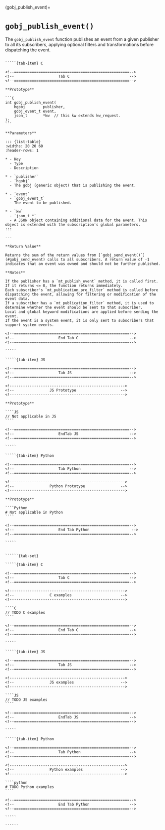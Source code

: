 <!-- ============================================================== -->
(gobj_publish_event)=
# `gobj_publish_event()`
<!-- ============================================================== -->

The `gobj_publish_event` function publishes an event from a given publisher to all its subscribers, applying optional filters and transformations before dispatching the event.

<!------------------------------------------------------------>
<!--                    Prototypes                          -->
<!------------------------------------------------------------>

``````{tab-set}

`````{tab-item} C

<!--====================================================-->
<!--                    Tab C                           -->
<!--====================================================-->

**Prototype**

```C
int gobj_publish_event(
    hgobj        publisher,
    gobj_event_t event,
    json_t       *kw  // this kw extends kw_request.
);
```

**Parameters**

::: {list-table}
:widths: 20 20 60
:header-rows: 1

* - Key
  - Type
  - Description

* - `publisher`
  - `hgobj`
  - The gobj (generic object) that is publishing the event.

* - `event`
  - `gobj_event_t`
  - The event to be published.

* - `kw`
  - `json_t *`
  - A JSON object containing additional data for the event. This object is extended with the subscription's global parameters.
:::

---

**Return Value**

Returns the sum of the return values from [`gobj_send_event()`](#gobj_send_event) calls to all subscribers. A return value of -1 indicates that an event was owned and should not be further published.

**Notes**

If the publisher has a `mt_publish_event` method, it is called first. If it returns <= 0, the function returns immediately.
Each subscriber's `mt_publication_pre_filter` method is called before dispatching the event, allowing for filtering or modification of the event data.
If a subscriber has a `mt_publication_filter` method, it is used to determine whether the event should be sent to that subscriber.
Local and global keyword modifications are applied before sending the event.
If the event is a system event, it is only sent to subscribers that support system events.

<!--====================================================-->
<!--                    End Tab C                       -->
<!--====================================================-->

`````

`````{tab-item} JS

<!--====================================================-->
<!--                    Tab JS                          -->
<!--====================================================-->

<!---------------------------------------------------->
<!--                JS Prototype                    -->
<!---------------------------------------------------->

**Prototype**

````JS
// Not applicable in JS
````

<!--====================================================-->
<!--                    EndTab JS                       -->
<!--====================================================-->

`````

`````{tab-item} Python

<!--====================================================-->
<!--                    Tab Python                      -->
<!--====================================================-->

<!---------------------------------------------------->
<!--                Python Prototype                -->
<!---------------------------------------------------->

**Prototype**

````Python
# Not applicable in Python
````

<!--====================================================-->
<!--                    End Tab Python                   -->
<!--====================================================-->

`````

``````

<!------------------------------------------------------------>
<!--                    Examples                            -->
<!------------------------------------------------------------>

```````{dropdown} Examples

``````{tab-set}

`````{tab-item} C

<!--====================================================-->
<!--                    Tab C                           -->
<!--====================================================-->

<!---------------------------------------------------->
<!--                C examples                      -->
<!---------------------------------------------------->

````C
// TODO C examples
````

<!--====================================================-->
<!--                    End Tab C                       -->
<!--====================================================-->

`````

`````{tab-item} JS

<!--====================================================-->
<!--                    Tab JS                          -->
<!--====================================================-->

<!---------------------------------------------------->
<!--                JS examples                     -->
<!---------------------------------------------------->

````JS
// TODO JS examples
````

<!--====================================================-->
<!--                    EndTab JS                       -->
<!--====================================================-->

`````

`````{tab-item} Python

<!--====================================================-->
<!--                    Tab Python                      -->
<!--====================================================-->

<!---------------------------------------------------->
<!--                Python examples                 -->
<!---------------------------------------------------->

````python
# TODO Python examples
````

<!--====================================================-->
<!--                    End Tab Python                  -->
<!--====================================================-->

`````

``````

```````
